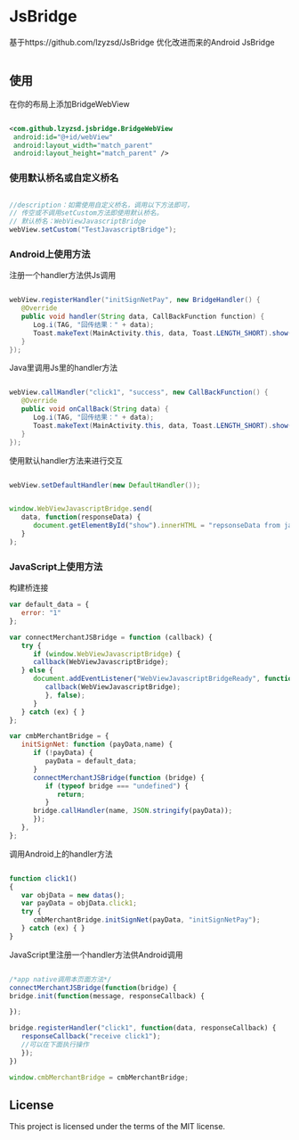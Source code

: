 # JsBridge
基于https://github.com/lzyzsd/JsBridge 优化改进而来的Android JsBridge
```java


```
## 使用

在你的布局上添加BridgeWebView
```xml

<com.github.lzyzsd.jsbridge.BridgeWebView
 android:id="@+id/webView"
 android:layout_width="match_parent"
 android:layout_height="match_parent" />

```

### 使用默认桥名或自定义桥名

```java

//description：如需使用自定义桥名，调用以下方法即可，
// 传空或不调用setCustom方法即使用默认桥名。
// 默认桥名：WebViewJavascriptBridge
webView.setCustom("TestJavascriptBridge");

```

### Android上使用方法

注册一个handler方法供Js调用
```java

webView.registerHandler("initSignNetPay", new BridgeHandler() {
   @Override
   public void handler(String data, CallBackFunction function) {
      Log.i(TAG, "回传结果：" + data);
      Toast.makeText(MainActivity.this, data, Toast.LENGTH_SHORT).show();
   }
});


```

Java里调用Js里的handler方法

```java

webView.callHandler("click1", "success", new CallBackFunction() {
   @Override
   public void onCallBack(String data) {
      Log.i(TAG, "回传结果：" + data);
      Toast.makeText(MainActivity.this, data, Toast.LENGTH_SHORT).show();
   }
});

```

使用默认handler方法来进行交互

```java

webView.setDefaultHandler(new DefaultHandler());

```

```javascript

window.WebViewJavascriptBridge.send(
   data, function(responseData) {
      document.getElementById("show").innerHTML = "repsonseData from java, data = " + responseData
   }
);

```

### JavaScript上使用方法

构建桥连接

```javascript
var default_data = {
   error: "1"
};

var connectMerchantJSBridge = function (callback) {
   try {
      if (window.WebViewJavascriptBridge) {
      callback(WebViewJavascriptBridge);
   } else {
      document.addEventListener("WebViewJavascriptBridgeReady", function () {
         callback(WebViewJavascriptBridge);
         }, false);
      }
   } catch (ex) { }
};

var cmbMerchantBridge = {
   initSignNet: function (payData,name) {
      if (!payData) {
         payData = default_data;
      }
      connectMerchantJSBridge(function (bridge) {
         if (typeof bridge === "undefined") {
            return;
         }
      bridge.callHandler(name, JSON.stringify(payData));
      });
   },
};

````

调用Android上的handler方法

```javascript

function click1()
{
   var objData = new datas();
   var payData = objData.click1;
   try {
      cmbMerchantBridge.initSignNet(payData, "initSignNetPay");
   } catch (ex) { }
}

```

JavaScript里注册一个handler方法供Android调用

```javascript

/*app native调用本页面方法*/
connectMerchantJSBridge(function(bridge) {
bridge.init(function(message, responseCallback) {

});

bridge.registerHandler("click1", function(data, responseCallback) {
   responseCallback("receive click1");
   //可以在下面执行操作
   });
})

window.cmbMerchantBridge = cmbMerchantBridge;

```

## License

This project is licensed under the terms of the MIT license.


